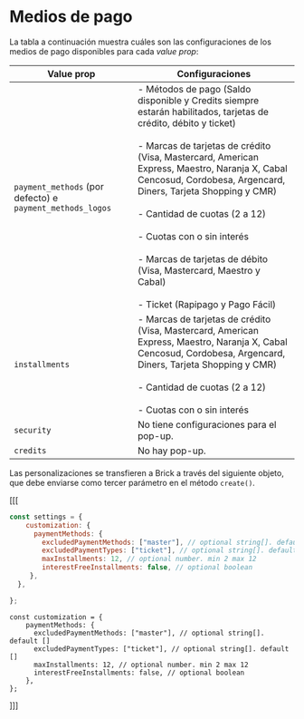 # Medios de pago

La tabla a continuación muestra cuáles son las configuraciones de los medios de pago disponibles para cada _value prop_:

| Value prop | Configuraciones |
|---|---|
|`payment_methods` (por defecto) e `payment_methods_logos`| - Métodos de pago (Saldo disponible y Credits siempre estarán habilitados, tarjetas de crédito, débito y ticket) <br/><br/> - Marcas de tarjetas de crédito (Visa, Mastercard, American Express, Maestro, Naranja X, Cabal Cencosud, Cordobesa, Argencard, Diners, Tarjeta Shopping y CMR) <br/><br/> - Cantidad de cuotas (2 a 12) <br/><br/> - Cuotas con o sin interés <br/><br/> - Marcas de tarjetas de débito (Visa, Mastercard, Maestro y Cabal) <br/><br/> - Ticket (Rapipago y Pago Fácil) |
|`installments`| - Marcas de tarjetas de crédito (Visa, Mastercard, American Express, Maestro, Naranja X, Cabal Cencosud, Cordobesa, Argencard, Diners, Tarjeta Shopping y CMR) <br/><br/> - Cantidad de cuotas (2 a 12) <br/><br/> - Cuotas con o sin interés |
|`security`|No tiene configuraciones para el pop-up. |
|`credits`| No hay pop-up.|

Las personalizaciones se transfieren a Brick a través del siguiente objeto, que debe enviarse como tercer parámetro en el método `create()`.

[[[
```javascript
const settings = {
    customization: {
      paymentMethods: {
        excludedPaymentMethods: ["master"], // optional string[]. default []. options ["master", "visa", "amex", "naranja", "maestro", "cabal", "cencosud", "cordobesa", "argencard", "diners", "tarshop", "cmr", "rapipago", "pagofacil", "mercadopago"]
        excludedPaymentTypes: ["ticket"], // optional string[]. default []. options ["credit_card", "debit_card", "ticket", "account_money", "mercado_credito"]
        maxInstallments: 12, // optional number. min 2 max 12
        interestFreeInstallments: false, // optional boolean
     },
  },

};
```
```react-jsx
const customization = {
    paymentMethods: {
      excludedPaymentMethods: ["master"], // optional string[]. default []
      excludedPaymentTypes: ["ticket"], // optional string[]. default []
      maxInstallments: 12, // optional number. min 2 max 12
      interestFreeInstallments: false, // optional boolean
    },
};
```
]]]